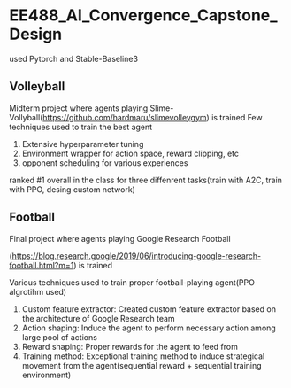 # EE488_AI_Convergence_Capstone_Design
used Pytorch and Stable-Baseline3

## Volleyball
Midterm project where agents playing Slime-Vollyball(https://github.com/hardmaru/slimevolleygym) is trained
Few techniques used to train the best agent

1) Extensive hyperparameter tuning
2) Environment wrapper for action space, reward clipping, etc
3) opponent scheduling for various experiences

ranked #1 overall in the class for three diffenrent tasks(train with A2C, train with PPO, desing custom network)

## Football
Final project where agents playing Google Research Football

(https://blog.research.google/2019/06/introducing-google-research-football.html?m=1) is trained

Various techniques used to train proper football-playing agent(PPO algrotihm used)

1) Custom feature extractor: Created custom feature extractor based on the architecture of Google Research team
2) Action shaping: Induce the agent to perform necessary action among large pool of actions
3) Reward shaping: Proper rewards for the agent to feed from
4) Training method: Exceptional training method to induce strategical movement from the agent(sequential reward + sequential training environment)


